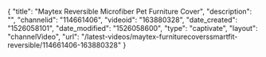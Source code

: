 {
    "title": "Maytex Reversible Microfiber Pet Furniture Cover",
    "description": "",
    "channelid": "114661406",
    "videoid": "163880328",
    "date_created": "1526058101",
    "date_modified": "1526058600",
    "type": "captivate",
    "layout": "channelVideo",
    "url": "\/latest-videos\/maytex-furniturecoverssmartfit-reversible\/114661406-163880328"
}